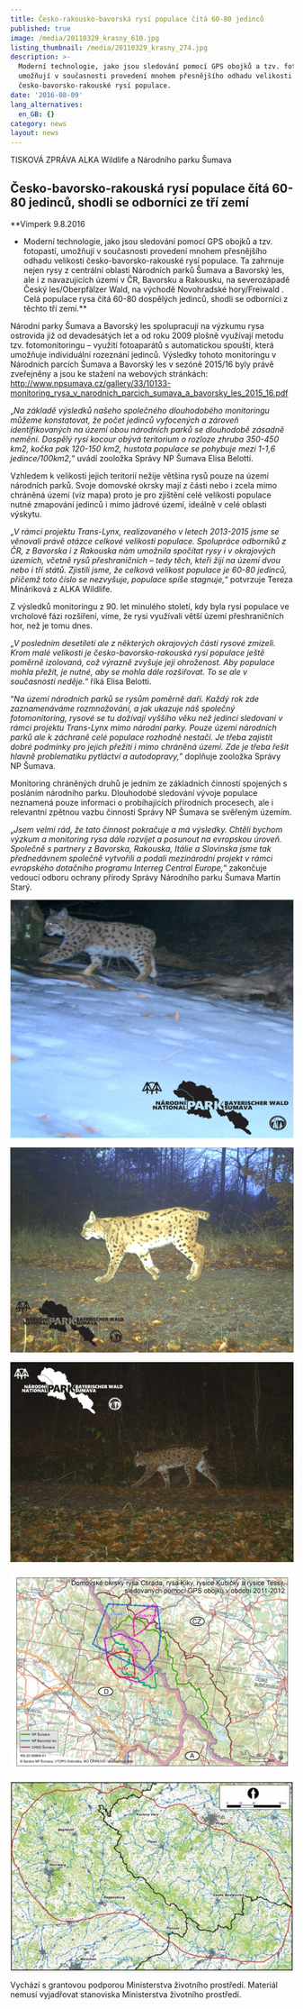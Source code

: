```yaml
---
title: Česko-rakousko-bavorská rysí populace čítá 60-80 jedinců
published: true
image: /media/20110329_krasny_610.jpg
listing_thumbnail: /media/20110329_krasny_274.jpg
description: >-
  Moderní technologie, jako jsou sledování pomocí GPS obojků a tzv. fotopastí,
  umožňují v současnosti provedení mnohem přesnějšího odhadu velikosti
  česko-bavorsko-rakouské rysí populace.
date: '2016-08-09'
lang_alternatives:
  en_GB: {}
category: news
layout: news
---
```

TISKOVÁ ZPRÁVA ALKA Wildlife a Národního parku Šumava 



## Česko-bavorsko-rakouská rysí populace čítá 60-80 jedinců, shodli se odborníci ze tří zemí 



**Vimperk 9.8.2016 
- Moderní technologie, jako jsou sledování pomocí GPS obojků a tzv. fotopastí, umožňují v současnosti provedení mnohem přesnějšího odhadu velikosti česko-bavorsko-rakouské rysí populace. Ta zahrnuje nejen rysy z centrální oblasti Národních parků Šumava a Bavorský les, ale i z navazujících území v ČR, Bavorsku a Rakousku, na severozápadě Český les/Oberpfälzer Wald, na východě Novohradské hory/Freiwald . Celá populace rysa čítá 60-80 dospělých jedinců, shodli se odborníci z těchto tří zemí.**

Národní parky Šumava a Bavorský les spolupracují na výzkumu rysa ostrovida již od devadesátých let a od roku 2009 plošně využívají metodu tzv. fotomonitoringu – využití fotoaparátů s automatickou spouští, která umožňuje individuální rozeznání jedinců. Výsledky tohoto monitoringu v Národních parcích Šumava a Bavorský les v sezóně 2015/16 byly právě zveřejněny a jsou ke stažení na webových stránkách: [http://www.npsumava.cz/gallery/33/10133-monitoring_rysa_v_narodnich_parcich_sumava_a_bavorsky_les_2015_16.pdf
](http://www.npsumava.cz/gallery/33/10133-monitoring_rysa_v_narodnich_parcich_sumava_a_bavorsky_les_2015_16.pdf)

„_Na základě výsledků našeho společného dlouhodobého monitoringu můžeme konstatovat, že počet jedinců vyfocených a zároveň identifikovaných na území obou národních parků se dlouhodobě zásadně nemění. Dospělý rysí kocour obývá teritorium o rozloze zhruba 350-450 km2, kočka pak 120-150 km2, hustota populace se pohybuje mezi 1-1,6 jedince/100km2,_“ uvádí zooložka Správy NP Šumava Elisa Belotti. 

Vzhledem k velikosti jejich teritorií nežije většina rysů pouze na území národních parků. Svoje domovské okrsky mají z části nebo i zcela mimo chráněná území (viz mapa) proto je pro zjištění celé velikosti populace nutné zmapování jedinců i mimo jádrové území, ideálně v celé oblasti výskytu.

„_V rámci projektu Trans-Lynx, realizovaného v letech 2013-2015 jsme se věnovali právě otázce celkové velikosti populace. Spolupráce odborníků z ČR, z Bavorska i z Rakouska nám umožnila spočítat rysy i v okrajových územích, včetně rysů přeshraničních – tedy těch, kteří žijí na území dvou nebo i tří států. Zjistili jsme, že celková velikost populace je 60-80 jedinců, přičemž toto číslo se nezvyšuje, populace spíše stagnuje,_“ potvrzuje Tereza Mináriková z ALKA Wildlife. 

Z výsledků monitoringu z 90. let minulého století, kdy byla rysí populace ve vrcholové fázi rozšíření, víme, že rysi využívali větší území přeshraničních hor, než je tomu dnes.

„_V posledním desetiletí ale z některých okrajových částí rysové zmizeli. Krom malé velikosti je česko-bavorsko-rakouská rysí populace ještě poměrně izolovaná, což výrazně zvyšuje její ohroženost. Aby populace mohla přežít, je nutné, aby se mohla dále rozšiřovat. To se ale v současnosti neděje._“ říká Elisa Belotti.

“_Na území národních parků se rysům poměrně daří. Každý rok zde zaznamenáváme rozmnožování, a jak ukazuje náš společný fotomonitoring, rysové se tu dožívají vyššího věku než jedinci sledovaní v rámci projektu Trans-Lynx mimo národní parky. Pouze území národních parků ale k záchraně celé populace rozhodně nestačí. Je třeba zajistit dobré podmínky pro jejich přežití i mimo chráněná území. Zde je třeba řešit hlavně problematiku pytláctví a autodopravy,_” doplňuje zooložka Správy NP Šumava.

Monitoring chráněných druhů je jedním ze základních činností spojených s posláním národního parku. Dlouhodobé sledování vývoje populace neznamená pouze informaci o probíhajících přírodních procesech, ale i relevantní zpětnou vazbu činnosti Správy NP Šumava se svěřeným územím.

„_Jsem velmi rád, že tato činnost pokračuje a má výsledky. Chtěli bychom výzkum a monitoring rysa dále rozvíjet a posunout na evropskou úroveň. Společně s partnery z Bavorska, Rakouska, Itálie a Slovinska jsme tak přednedávnem společně vytvořili a podali mezinárodní projekt v rámci evropského dotačního programu Interreg Central Europe,_“ zakončuje vedoucí odboru ochrany přírody Správy Národního parku Šumava Martin Starý. 

![](/media/foto2-2009_02_08_610.jpg "mladý rys Krásný")

![](/media/foto3-2013_11_01_610.jpg "dospělý rys Krásný")

![](/media/foto4-2014_10_28_610.jpg "dospělý rys Krásný")

![](/media/mapa_610.jpg "domovské okrsky rysů")

![](/media/oblast_bba_610.jpg "oblast česko-rakousko-bavorské populace rysa ostrovida")

Vychází s grantovou podporou Ministerstva životního prostředí. Materiál nemusí vyjadřovat stanoviska Ministerstva životního prostředí.
